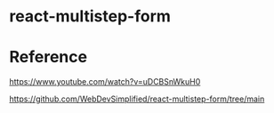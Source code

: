 # react-multistep-form

# Reference

<a href = 'https://www.youtube.com/watch?v=uDCBSnWkuH0'>https://www.youtube.com/watch?v=uDCBSnWkuH0</a>

<a href = 'https://github.com/WebDevSimplified/react-multistep-form/tree/main'>https://github.com/WebDevSimplified/react-multistep-form/tree/main</a>

<a href = ''></a>

<a href = ''></a>

<a href = ''></a>
